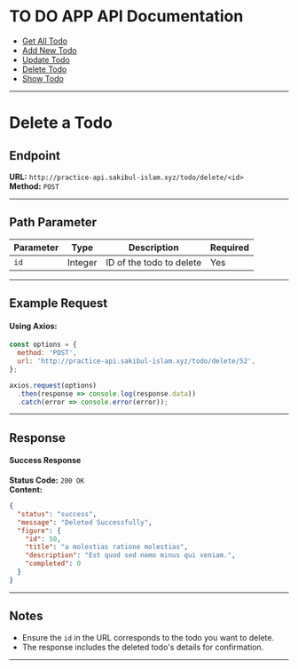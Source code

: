 # TO DO APP API Documentation

- [Get All Todo](https://practice-api.sakibul-islam.xyz/docs/todo/get-all)
- [Add New Todo](https://practice-api.sakibul-islam.xyz/docs/todo/add-new)
- [Update Todo](https://practice-api.sakibul-islam.xyz/docs/todo/update)
- [Delete Todo](https://practice-api.sakibul-islam.xyz/docs/todo/delete)
- [Show Todo](https://practice-api.sakibul-islam.xyz/docs/todo/show)

---

# **Delete a Todo**

## **Endpoint**
**URL:** `http://practice-api.sakibul-islam.xyz/todo/delete/<id>`  
**Method:** `POST`

---

## **Path Parameter**
| Parameter | Type   | Description            | Required |
|-----------|--------|------------------------|----------|
| `id`      | Integer | ID of the todo to delete | Yes      |

---

## **Example Request**

#### Using Axios:
```javascript
const options = {
  method: 'POST',
  url: 'http://practice-api.sakibul-islam.xyz/todo/delete/52',
};

axios.request(options)
  .then(response => console.log(response.data))
  .catch(error => console.error(error));
```

---

## **Response**

#### **Success Response**
**Status Code:** `200 OK`  
**Content:**
```json
{
  "status": "success",
  "message": "Deleted Successfully",
  "figure": {
    "id": 50,
    "title": "a molestias ratione molestias",
    "description": "Est quod sed nemo minus qui veniam.",
    "completed": 0
  }
}
```

---

## **Notes**
- Ensure the `id` in the URL corresponds to the todo you want to delete.
- The response includes the deleted todo's details for confirmation.

---
